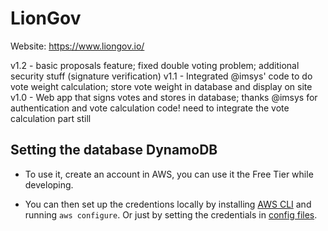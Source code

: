 # LionGov

Website: https://www.liongov.io/

v1.2 - basic proposals feature; fixed double voting problem; additional security stuff (signature verification)
v1.1 - Integrated @imsys' code to do vote weight calculation; store vote weight in database and display on site
v1.0 - Web app that signs votes and stores in database; thanks @imsys for authentication and vote calculation code! need to integrate the vote calculation part still


## Setting the database DynamoDB

- To use it, create an account in AWS, you can use it the Free Tier while developing.

- You can then set up the credentions locally by installing [AWS CLI](https://docs.aws.amazon.com/cli/latest/userguide/install-cliv2.html) and running `aws configure`. Or just by setting the credentials in [config files](https://docs.aws.amazon.com/cli/latest/userguide/cli-configure-files.html).
